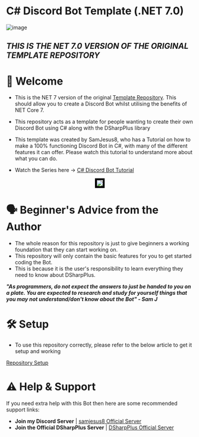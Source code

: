 # C# Discord Bot Template (.NET 7.0)

![image](https://media.discordapp.net/attachments/1020110665161113610/1151881716894543893/discord_bot_tutorial_logo_2023.png?ex=651ace72&is=65197cf2&hm=87e25be49a8c55f8828e0ef5a80f6d92acc90bac2342858e357266426789867d&=)

## ***THIS IS THE NET 7.0 VERSION OF THE ORIGINAL TEMPLATE REPOSITORY***

# :wave: Welcome
- This is the NET 7 version of the original [Template Repository](https://github.com/samjesus8/CSharp-Discord-Bot-Template). This should allow you to create a Discord Bot whilst utilising the benefits of NET Core 7.

- This repository acts as a template for people wanting to create their own Discord Bot using C# along with the DSharpPlus library

- This template was created by SamJesus8, who has a Tutorial on how to make a 100% functioning Discord Bot
in C#, with many of the different features it can offer. Please watch this tutorial to understand more about what you can do.

- Watch the Series here -> [C# Discord Bot Tutorial](https://www.youtube.com/playlist?list=PLcpUxmcrEm_A819eppTt09S6EGVH99TSV)

<p align="center">
    <img src="https://media.discordapp.net/attachments/1020110665161113610/1196549014947106836/image.png?ex=65b8081b&is=65a5931b&hm=5f49464c668a53aaa80985da32b0f872b42af245b834337880741d959636255a&=&format=webp&quality=lossless" style="border:5px solid black" />
</p>

# :speaking_head: Beginner's Advice from the Author

- The whole reason for this repository is just to give beginners a working foundation that they can start working on.
- This repository will only contain the basic features for you to get started coding the Bot.
- This is because it is the user's responsibility to learn everything they need to know about DSharpPlus.

***"As programmers, do not expect the answers to just be handed to you on a plate. You are expected to research and study for yourself
things that you may not understand/don't know about the Bot" - Sam J***

# :hammer_and_wrench: Setup

- To use this repository correctly, please refer to the below article to get it setup and working

[Repository Setup](https://github.com/samjesus8/CSharp-Discord-Bot-Template-NET7.0/blob/master/Docs/repository_setup.md)

# :warning: Help & Support

If you need extra help with this Bot then here are some recommended support links:

- **Join my Discord Server** | [samjesus8 Official Server](https://discord.com/invite/GrcaGNSfCR)
- **Join the Official DSharpPlus Server** | [DSharpPlus Official Server](https://discord.com/invite/dsharpplus)
